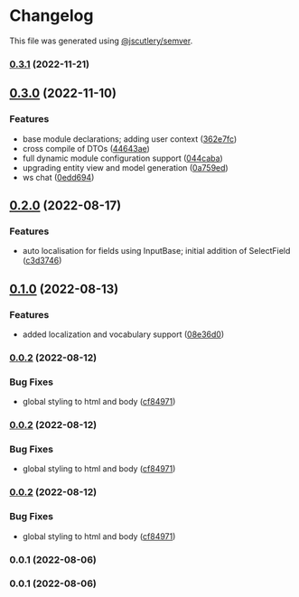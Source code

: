 # Changelog

This file was generated using [@jscutlery/semver](https://github.com/jscutlery/semver).

### [0.3.1](https://github.com/ICatalyst-Pte-Ltd/icatalyst/compare/js-core-0.3.0...js-core-0.3.1) (2022-11-21)

## [0.3.0](https://github.com/ICatalyst-Pte-Ltd/icatalyst/compare/js-core-0.2.0...js-core-0.3.0) (2022-11-10)


### Features

* base module declarations; adding user context ([362e7fc](https://github.com/ICatalyst-Pte-Ltd/icatalyst/commit/362e7fcdd678065b262d8d0f91ea2b4a5ac08943))
* cross compile of DTOs ([44643ae](https://github.com/ICatalyst-Pte-Ltd/icatalyst/commit/44643aedb8dbc66a158e58e056c93cdb7b3751b7))
* full dynamic module configuration support ([044caba](https://github.com/ICatalyst-Pte-Ltd/icatalyst/commit/044caba804204886e9ff7e83a2063fc5ca6ae3ad))
* upgrading entity view and model generation ([0a759ed](https://github.com/ICatalyst-Pte-Ltd/icatalyst/commit/0a759ed3c42ca28b80b003ef9e394061cc232431))
* ws chat ([0edd694](https://github.com/ICatalyst-Pte-Ltd/icatalyst/commit/0edd694f85eef92602f1fe0e5604d83581af39f2))

## [0.2.0](https://github.com/ICatalyst-Pte-Ltd/icatalyst/compare/js-core-0.1.0...js-core-0.2.0) (2022-08-17)

### Features

- auto localisation for fields using InputBase; initial addition of SelectField ([c3d3746](https://github.com/ICatalyst-Pte-Ltd/icatalyst/commit/c3d374696bfc0ada69436a3c410fd29a78f0ca80))

## [0.1.0](https://github.com/ICatalyst-Pte-Ltd/icatalyst/compare/js-core-0.0.2...js-core-0.1.0) (2022-08-13)

### Features

- added localization and vocabulary support ([08e36d0](https://github.com/ICatalyst-Pte-Ltd/icatalyst/commit/08e36d090686ab2962acb2cef840fe109eb4d1bd))

### [0.0.2](https://github.com/ICatalyst-Pte-Ltd/icatalyst/compare/js-core-0.0.1...js-core-0.0.2) (2022-08-12)

### Bug Fixes

- global styling to html and body ([cf84971](https://github.com/ICatalyst-Pte-Ltd/icatalyst/commit/cf84971319c284695a83d8f176c86f9f7d9f6557))

### [0.0.2](https://github.com/ICatalyst-Pte-Ltd/icatalyst/compare/js-core-0.0.1...js-core-0.0.2) (2022-08-12)

### Bug Fixes

- global styling to html and body ([cf84971](https://github.com/ICatalyst-Pte-Ltd/icatalyst/commit/cf84971319c284695a83d8f176c86f9f7d9f6557))

### [0.0.2](https://github.com/ICatalyst-Pte-Ltd/icatalyst/compare/js-core@0.0.1...js-core@0.0.2) (2022-08-12)

### Bug Fixes

- global styling to html and body ([cf84971](https://github.com/ICatalyst-Pte-Ltd/icatalyst/commit/cf84971319c284695a83d8f176c86f9f7d9f6557))

### 0.0.1 (2022-08-06)

### 0.0.1 (2022-08-06)
